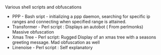  Various shell scripts and obfuscations 
 - PPP - Bash sript - initializing a ppp daemon, searching for specific ip
   ranges and connecting when specified range is attained.
 - Transformer - Perl script : Displays an autobot ( From perlmonks) Massive
   obfuscation
 - Xmas Tree - Perl script: Rugged Display of an xmas tree with a seasons
   greeting message. Mad obfuscation as well
 - Linenoise - Perl script : Self explanatory
 
